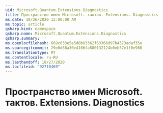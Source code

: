 ```yaml
---
uid: Microsoft.Quantum.Extensions.Diagnostics
title: Пространство имен Microsoft. тактов. Extensions. Diagnostics
ms.date: 10/26/2020 12:00:00 AM
ms.topic: article
qsharp.kind: namespace
qsharp.name: Microsoft.Quantum.Extensions.Diagnostics
qsharp.summary: ''
ms.openlocfilehash: 669c633e5e5d0b83362f63366d97b4373adaf35e
ms.sourcegitcommit: 29e0d88a30e4166fa580132124b0eb57e1f0e986
ms.translationtype: MT
ms.contentlocale: ru-RU
ms.lasthandoff: 10/27/2020
ms.locfileid: "92710469"
---
```

# <a name="microsoftquantumextensionsdiagnostics-namespace"></a>Пространство имен Microsoft. тактов. Extensions. Diagnostics



